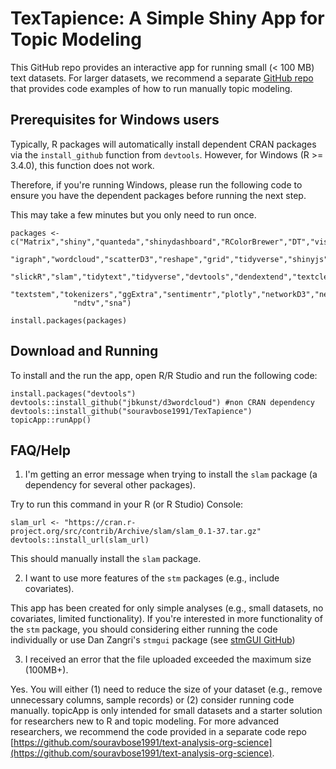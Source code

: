 # TexTapience: A Simple Shiny App for Topic Modeling

This GitHub repo provides an interactive app for running small (< 100 MB) text datasets. For larger datasets, we recommend a separate [GitHub repo](https://github.com/souravbose1991/text-analysis-org-science) that provides code examples of how to run manually topic modeling.


## Prerequisites for Windows users

Typically, R packages will automatically install dependent CRAN packages via the `install_github` function from `devtools`. However, for Windows (R >= 3.4.0), this function does not work.

Therefore, if you're running Windows, please run the following code to ensure you have the dependent packages before running the next step.

This may take a few minutes but you only need to run once.

```{r}
packages <- c("Matrix","shiny","quanteda","shinydashboard","RColorBrewer","DT","visNetwork","tm",
              "igraph","wordcloud","scatterD3","reshape","grid","tidyverse","shinyjs","shinyBS","stm","treemap",
              "slickR","slam","tidytext","tidyverse","devtools","dendextend","textclean","data.table",
              "textstem","tokenizers","ggExtra","sentimentr","plotly","networkD3","network","networkDynamic",
              "ndtv","sna")

install.packages(packages)
```

## Download and Running

To install and the run the app, open R/R Studio and run the following code:

```{r}
install.packages("devtools")
devtools::install_github("jbkunst/d3wordcloud") #non CRAN dependency
devtools::install_github("souravbose1991/TexTapience")
topicApp::runApp()
```


## FAQ/Help

1.  I'm getting an error message when trying to install the `slam` package (a dependency for several other packages).

Try to run this command in your R (or R Studio) Console:

```{r}
slam_url <- "https://cran.r-project.org/src/contrib/Archive/slam/slam_0.1-37.tar.gz" 
devtools::install_url(slam_url)
```

This should manually install the `slam` package.

2.  I want to use more features of the `stm` packages (e.g., include covariates).

This app has been created for only simple analyses (e.g., small datasets, no covariates, limited functionality). If you're interested in more functionality of the `stm` package, you should considering either running the code individually or use Dan Zangri's `stmgui` package (see [stmGUI GitHub](https://github.com/dzangri/stmGUI))

3.  I received an error that the file uploaded exceeded the maximum size (100MB+).

Yes. You will either (1) need to reduce the size of your dataset (e.g., remove unnecessary columns, sample records) or (2) consider running code manually. topicApp is only intended for small datasets and a starter solution for researchers new to R and topic modeling. For more advanced researchers, we recommend the code provided in a separate code repo [https://github.com/souravbose1991/text-analysis-org-science](https://github.com/souravbose1991/text-analysis-org-science).
